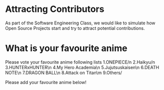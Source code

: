 # Attracting Contributors
As part of the Software Engineering Class, we would like to simulate how Open Source Projects start and try to attract potential contributions.

# What is your favourite anime 
Please vote your favourite anime following lists
1.ONEPIECE/n
2.Haikyu/n
3.HUNTERxHUNTER\n
4.My Hero Academia\n
5.Jujutsuskaisen\n
6.DEATH NOTE\n
7.DRAGON BALL\n
8.Attack on Titan\m
9.Others/

Please add your favourite anime below!
